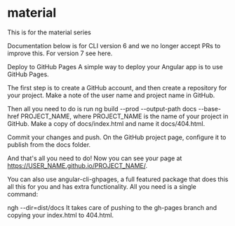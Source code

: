 # material
This is for the material series

Documentation below is for CLI version 6 and we no longer accept PRs to improve this. For version 7 see here.

Deploy to GitHub Pages
A simple way to deploy your Angular app is to use GitHub Pages.

The first step is to create a GitHub account, and then create a repository for your project. Make a note of the user name and project name in GitHub.

Then all you need to do is run ng build --prod --output-path docs --base-href PROJECT_NAME, where PROJECT_NAME is the name of your project in GitHub. Make a copy of docs/index.html and name it docs/404.html.

Commit your changes and push. On the GitHub project page, configure it to publish from the docs folder.

And that's all you need to do! Now you can see your page at https://USER_NAME.github.io/PROJECT_NAME/.

You can also use angular-cli-ghpages, a full featured package that does this all this for you and has extra functionality. All you need is a single command:

ngh --dir=dist/docs
It takes care of pushing to the gh-pages branch and copying your index.html to 404.html.
